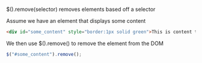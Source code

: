 $().remove(selector) removes elements based off a selector

Assume we have an element that displays some content
```html
<div id="some_content" style="border:1px solid green">This is content that will be removed from the DOM.</div>
```


We then use $().remove() to remove the element from the DOM
```js
$("#some_content").remove();
```

